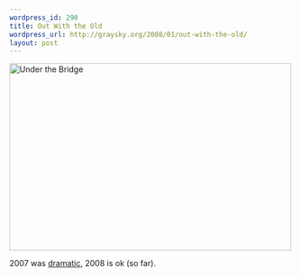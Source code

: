 ```yaml
--- 
wordpress_id: 290
title: Out With the Old
wordpress_url: http://graysky.org/2008/01/out-with-the-old/
layout: post
---
```

<div class="flickr-frame"><a href="http://www.flickr.com/photos/downtree/2184099075/" title="Under the Bridge"><img src="http://farm3.static.flickr.com/2093/2184099075_33ed9cb735.jpg" class="flickr-photo" width="500" height="333" alt="Under the Bridge"/></a></div>

2007 was <a href="http://graysky.org/2007/06/the-honeymoon-is-over/">dramatic</a>, 2008 is ok (so far).
